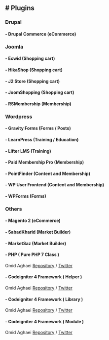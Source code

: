 ## # Plugins

### Drupal

#### - Drupal Commerce (eCommerce)

### Joomla

#### - Ecwid (Shopping cart)

#### - HikaShop (Shopping cart)

#### - J2 Store (Shopping cart)

#### - JoomShopping (Shopping cart)

#### - RSMembership (Membership)

### Wordpress

#### - Gravity Forms (Forms / Posts)

#### - LearnPress (Training / Education)

#### - Lifter LMS (Training)

#### - Paid Membership Pro (Membership)

#### - PointFinder (Content and Membership)

#### - WP User Frontend (Content and Membership)

#### - WPForms (Forms)

### Others

#### - Magento 2 (eCommerce)

#### - SabadKharid (Market Builder)

#### - MarketSaz (Market Builder)

#### - PHP ( Pure PHP 7 Class )
Omid Aghaei [Repository](https://github.com/omid-aghaei/PHP_Payweb_Class) / [Twitter](https://twitter.com/omid_aghaei)

#### - Codeigniter 4 Framework ( Helper )
Omid Aghaei [Repository](https://github.com/omid-aghaei/CI_Payweb_Helper) / [Twitter](https://twitter.com/omid_aghaei)

#### - Codeigniter 4 Framework ( Library )
Omid Aghaei [Repository](https://github.com/omid-aghaei/CI_Payweb_Library) / [Twitter](https://twitter.com/omid_aghaei)

#### - Codeigniter 4 Framework ( Module )
Omid Aghaei [Repository](https://github.com/omid-aghaei/CI_Payweb_Module) / [Twitter](https://twitter.com/omid_aghaei)
